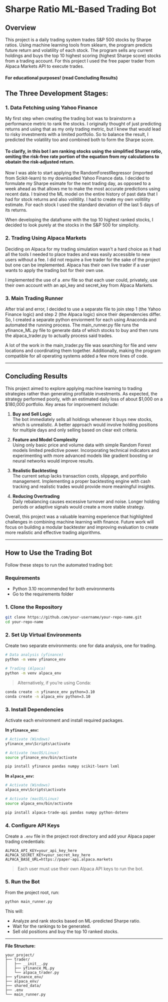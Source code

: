 # Sharpe Ratio ML-Based Trading Bot

## Overview

This project is a daily trading system trades S&P 500 stocks by Sharpe ratios. Using machine learning tools from sklearn, the program predicts future return and volatility of each stock. The program sells any current holdings and buys the top 10 highest scoring (highest Sharpe score) stocks from a trading account. For this project I used the free paper trader from Alpaca Markets API to execute trades.

#### For educational purposes! (read Concluding Results)

## The Three Development Stages:
### 1. Data Fetching using Yahoo Finance
My first step when creating the trading bot was to brainstorm a performance metric to rank the stocks. I originally thought of just predicting returns and using that as my only trading metric, but I knew that would lead to risky investments with a limited portfolio. So to balance the result, I predicted the volatility too and combined both to form the Sharpe score.

#### To clarify, in this bot I am ranking stocks using the simplified Sharpe ratio, omiting the risk-free rate portion of the equation from my calculations to obatain the risk-adjusted return.

Now I was able to start applying the RandomForestRegressor (imported from Scikit-learn) to my downloaded Yahoo Finance data. I decided to formulate my Sharpe esimate for the next trading day, as opposed to a week ahead as that allows me to make the most accurate predictions using recent data. I trained the ML model on the entire history of past data that I had for stock returns and also volitility. I had to create my own volitility estimate. For each stock I used the standard deviation of the last 5 days of its returns. 

When developing the dataframe with the top 10 highest ranked stocks, I decided to look purely at the stocks in the S&P 500 for simplicity. 

### 2. Trading Using Alpaca Markets

Deciding on Alpaca for my trading simulation wasn't a hard choice as it had all the tools I needed to place trades and was easily accessible to new users without a fee. I did not require a live trader for the sake of the project but one can be implemented. Alpaca has their own live trader if a user wants to apply the trading bot for their own use.

I implemented the use of a .env file so that each user could, privately, use their own account with an api_key and secret_key from Alpaca Markets.

### 3. Main Trading Runner

After trial and error, I decided to use a separate file to join step 1 (the Yahoo Finance logic) and step 2 (the Alpaca logic) since their dependencies differ. So, I created a separate python enviorment for each using Anaconda and automated the running process. The main_runner.py file runs the yfinance_ML.py file to generate data of which stocks to buy and then runs the alpaca_trader.py to actually process said trades. 

A lot of the work in the main_trader.py file was searching for file and venv locations and coordinating them together. Additionally, making the program compatible for all operating systems added a few more lines of code.

---

## Concluding Results

This project aimed to explore applying machine learning to trading strategies rather than generating profitable investments. As expected, the strategy performed poorly, with an estimated daily loss of about $1,000 on a $180,000 portfolio. Key areas for improvement include:

1. **Buy and Sell Logic**  
   The bot immediately sells all holdings whenever it buys new stocks, which is unrealistic. A better approach would involve holding positions for multiple days and only selling based on clear exit criteria.

2. **Feature and Model Complexity**  
   Using only basic price and volume data with simple Random Forest models limited predictive power. Incorporating technical indicators and experimenting with more advanced models like gradient boosting or neural networks would improve results.

3. **Realistic Backtesting**  
   The current setup lacks transaction costs, slippage, and portfolio management. Implementing a proper backtesting engine with cash tracking and realistic trades would provide more meaningful insights.

4. **Reducing Overtrading**  
   Daily rebalancing causes excessive turnover and noise. Longer holding periods or adaptive signals would create a more stable strategy.

Overall, this project was a valuable learning experience that highlighted challenges in combining machine learning with finance. Future work will focus on building a modular backtester and improving evaluation to create more realistic and effective trading algorithms.

---

## How to Use the Trading Bot

Follow these steps to run the automated trading bot:

### Requirements

- Python 3.10 recommended for both environments
- Go to the requirements folder

### 1. Clone the Repository

```bash
git clone https://github.com/your-username/your-repo-name.git
cd your-repo-name
```

### 2. Set Up Virtual Environments

Create two separate environments: one for data analysis, one for trading.

```bash
# Data analysis (yfinance)
python -m venv yfinance_env

# Trading (Alpaca)
python -m venv alpaca_env
```

> Alternatively, if you’re using Conda:
```bash
conda create -n yfinance_env python=3.10
conda create -n alpaca_env python=3.10
```

### 3. Install Dependencies

Activate each environment and install required packages.

**In `yfinance_env`:**

```bash
# Activate (Windows)
yfinance_env\Scripts\activate

# Activate (macOS/Linux)
source yfinance_env/bin/activate

pip install yfinance pandas numpy scikit-learn lxml
```

**In `alpaca_env`:**

```bash
# Activate (Windows)
alpaca_env\Scripts\activate

# Activate (macOS/Linux)
source alpaca_env/bin/activate

pip install alpaca-trade-api pandas numpy python-dotenv
```

### 4. Configure API Keys

Create a `.env` file in the project root directory and add your Alpaca paper trading credentials:

```env
ALPACA_API_KEY=your_api_key_here
ALPACA_SECRET_KEY=your_secret_key_here
ALPACA_BASE_URL=https://paper-api.alpaca.markets
```

> Each user must use their own Alpaca API keys to run the bot.

### 5. Run the Bot

From the project root, run:

```bash
python main_runner.py
```

This will:

- Analyze and rank stocks based on ML-predicted Sharpe ratio.
- Wait for the rankings to be generated.
- Sell old positions and buy the top 10 ranked stocks.

---

**File Structure:**

```
your_project/
├── trader/
│   ├── __init__.py
│   ├── yfinance_ML.py
│   └── alpaca_trader.py
├── yfinance_env/
├── alpaca_env/
├── shared_data/
├── .env
└── main_runner.py
```